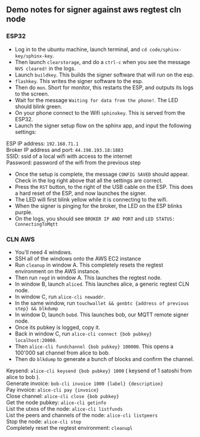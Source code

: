 ## Demo notes for signer against aws regtest cln node

### ESP32

- Log in to the ubuntu machine, launch terminal, and `cd code/sphinx-key/sphinx-key`.
- Then launch `clearstorage`, and do a `ctrl-c` when you see the message `NVS cleared!` in the logs.
- Launch `buildkey`. This builds the signer software that will run on the esp.
- `flashkey`. This writes the signer software to the esp.
- Then do `mon`. Short for monitor, this restarts the ESP, and outputs its logs to the screen.
- Wait for the message `Waiting for data from the phone!`. The LED should blink green.
- On your phone connect to the Wifi `sphinxkey`. This is served from the ESP32.
- Launch the signer setup flow on the sphinx app, and input the following settings:

ESP IP address: `192.168.71.1`\
Broker IP address and port: `44.198.193.18:1883`\
SSID: ssid of a local wifi with access to the internet\
Password: password of the wifi from the previous step

- Once the setup is complete, the message `CONFIG SAVED` should appear. Check in the log right above that all the settings are correct.
- Press the `RST` button, to the right of the USB cable on the ESP. This does a hard reset of the ESP, and now launches the signer.
- The LED will first blink yellow while it is connecting to the wifi.
- When the signer is pinging for the broker, the LED on the ESP blinks purple.
- On the logs, you should see `BROKER IP AND PORT` and `LED STATUS: ConnectingToMqtt`

### CLN AWS

- You'll need 4 windows.
- SSH all of the windows onto the AWS EC2 instance
- Run `cleanup` in window A. This completely resets the regtest environment on the AWS instance.
- Then run `regd` in window A. This launches the regtest node.
- In window B, launch `aliced`. This launches alice, a generic regtest CLN node.
- In window C, run `alice-cli newaddr`.
- In the same window, run `touchwallet && genbtc {address of previous step} && blkdump`
- In window D, launch `bobd`. This launches bob, our MQTT remote signer node.
- Once its pubkey is logged, copy it.
- Back in window C, run `alice-cli connect {bob pubkey} localhost:20000`.
- Then `alice-cli fundchannel {bob pubkey} 100000`. This opens a 100'000 sat channel from alice to bob.
- Then do `blkdump` to generate a bunch of blocks and confirm the channel.

Keysend: `alice-cli keysend {bob pubkey} 1000` ( keysend of 1 satoshi from alice to bob ).\
Generate invoice: `bob-cli invoice 1000 {label} {description}`\
Pay invoice: `alice-cli pay {invoice}`\
Close channel: `alice-cli close {bob pubkey}`\
Get the node pubkey: `alice-cli getinfo`\
List the utxos of the node: `alice-cli listfunds`\
List the peers and channels of the node: `alice-cli listpeers`\
Stop the node: `alice-cli stop`\
Completely reset the regtest environment: `cleanup`\
